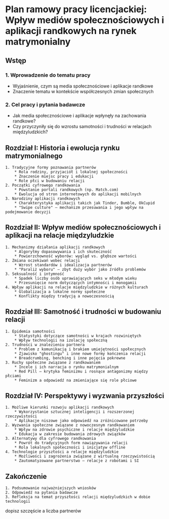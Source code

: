 # Plan ramowy pracy licencjackiej: Wpływ mediów społecznościowych i aplikacji randkowych na rynek matrymonialny

## Wstęp
### 1. Wprowadzenie do tematu pracy
* Wyjaśnienie, czym są media społecznościowe i aplikacje randkowe
* Znaczenie tematu w kontekście współczesnych zmian społecznych
### 2. Cel pracy i pytania badawcze
* Jak media społecznościowe i aplikacje wpłynęły na zachowania randkowe?
* Czy przyczyniły się do wzrostu samotności i trudności w relacjach międzyludzkich?

## Rozdział I: Historia i ewolucja rynku matrymonialnego
    1. Tradycyjne formy poznawania partnerów
        * Rola rodziny, przyjaciół i lokalnej społeczności
        * Znaczenie miejsc pracy i edukacji
        * Role płci w budowaniu relacji
    2. Początki cyfrowego randkowania
        * Powstanie portali randkowych (np. Match.com)
        * Ewolucja od stron internetowych do aplikacji mobilnych
    3. Narodziny aplikacji randkowych
        * Charakterystyka aplikacji takich jak Tinder, Bumble, OkCupid
        * "Swipe culture" – mechanizm przesuwania i jego wpływ na podejmowanie decyzji

## Rozdział II: Wpływ mediów społecznościowych i aplikacji na relacje międzyludzkie
    1. Mechanizmy działania aplikacji randkowych
        * Algorytmy dopasowywania i ich skuteczność
        * Powierzchowność wyborów: wygląd vs. głębsze wartości
    2. Zmiana oczekiwań wobec relacji
        * Wzrost standardów i idealizacja partnerów
        * "Paraliż wyboru" – zbyt duży wybór jako źródło problemów
    3. Seksualność i intymność
        * Spadek liczby osób uprawiających seks w młodym wieku
        * Przesunięcie norm dotyczących intymności i monogamii
    4. Wpływ aplikacji na relacje międzyludzkie w różnych kulturach
        * Globalizacja a lokalne normy społeczne
        * Konflikty między tradycją a nowoczesnością
## Rozdział III: Samotność i trudności w budowaniu relacji
    1. Epidemia samotności
        * Statystyki dotyczące samotności w krajach rozwiniętych
        * Wpływ technologii na izolację społeczną
    2. Trudności w znalezieniu partnera
        * Problem z komunikacją i brakiem umiejętności społecznych
        * Zjawisko "ghostingu" i inne nowe formy kończenia relacji
        * Breadcrumbing, benching i inne pojęcia pokrewne
    3. Ruchy społeczne związane z randkowaniem
        * Incele i ich narracja o rynku matrymonialnym
        * Red Pill – krytyka feminizmu i rosnące antagonizmy między płciami
        * Feminizm a odpowiedź na zmieniające się role płciowe

## Rozdział IV: Perspektywy i wyzwania przyszłości
    1. Możliwe kierunki rozwoju aplikacji randkowych
        * Wykorzystanie sztucznej inteligencji i rozszerzonej rzeczywistości
        * Aplikacje niszowe jako odpowiedź na zróżnicowane potrzeby
    2. Wyzwania społeczne związane z nowoczesnym randkowaniem
        * Wpływ na zdrowie psychiczne i relacje międzyludzkie
        * Edukacja w zakresie budowania zdrowych związków
    3. Alternatywy dla cyfrowego randkowania
        * Powrót do tradycyjnych form nawiązywania relacji
        * Rola lokalnych społeczności i inicjatyw offline
    4. Technologie przyszłości a relacje międzyludzkie
        * Możliwości i zagrożenia związane z wirtualną rzeczywistością
        * Zautomatyzowane partnerstwo – relacje z robotami i SI
       
          

## Zakończenie
    1. Podsumowanie najważniejszych wniosków
    2. Odpowiedź na pytania badawcze
    3. Refleksja na temat przyszłości relacji międzyludzkich w dobie technologii


dopisz szczęście a liczba partnerów
